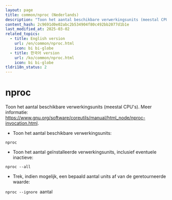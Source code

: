 ```yaml
---
layout: page
title: common/nproc (Nederlands)
description: "Toon het aantal beschikbare verwerkingsunits (meestal CPU's)."
content_hash: 2c9691d0e02abc2b534904f80c492bb2077d1b1e
last_modified_at: 2025-03-02
related_topics:
  - title: English version
    url: /en/common/nproc.html
    icon: bi bi-globe
  - title: 한국어 version
    url: /ko/common/nproc.html
    icon: bi bi-globe
tldri18n_status: 2
---
```

# nproc

Toon het aantal beschikbare verwerkingsunits (meestal CPU's).
Meer informatie: <https://www.gnu.org/software/coreutils/manual/html_node/nproc-invocation.html>.

- Toon het aantal beschikbare verwerkingsunits:

`nproc`

- Toon het aantal geïnstalleerde verwerkingsunits, inclusief eventuele inactieve:

`nproc --all`

- Trek, indien mogelijk, een bepaald aantal units af van de geretourneerde waarde:

`nproc --ignore `<span class="tldr-var badge badge-pill bg-dark-lm bg-white-dm text-white-lm text-dark-dm font-weight-bold">aantal</span>
